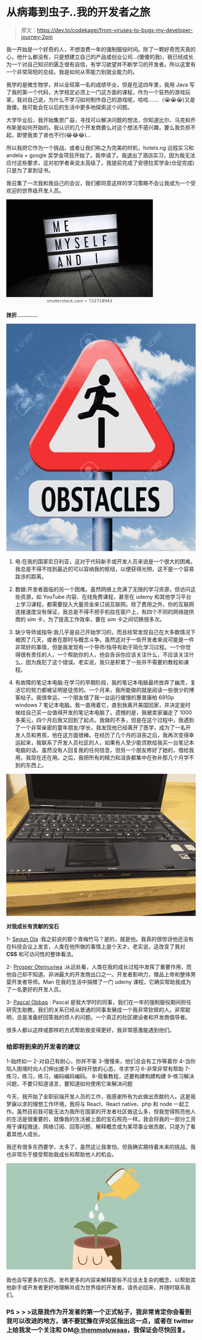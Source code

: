 # 从病毒到虫子..我的开发者之旅

> 原文：<https://dev.to/codekagei/from-viruses-to-bugs-my-developer-journey-2pin>

我一开始是一个好奇的人，不想浪费一年的强制服役时间。除了一颗好奇而天真的心，他什么都没有，只是想建立自己的产品或创业公司...(傻傻的我)，我已经成长为一个对自己知识的匮乏很有自信，有学习欲望并不断学习的开发者。所以这里有一个非常简短的总结，我是如何从零能力到就业能力的。

我学的是微生物学，并以全班第一名的成绩毕业，但是在这四年里，我用 Java 写了我的第一个代码，大学规定必须上一门这方面的课程，作为一个狂热的游戏玩家，我对自己说，为什么不学习如何制作自己的游戏呢，哈哈.......（😭😭😭)又是我傻。我可能会在以后的生活中更多地探索这个问题。

大学毕业后，我开始集思广益，寻找可以解决问题的想法，你知道比尔、马克和乔布斯是如何开始的。我认识的几个开发商要么对这个想法不感兴趣，要么我负担不起，即使我卖了肾也不行(😂😂😂)...

所以我把它作为一个挑战，或者让我们称之为完美的时机，hotels.ng 远程实习和 andela + google 奖学金项目开始了，我申请了。我退出了酒店实习，因为我无法应付这些要求，这对初学者来说太高级了。我提前完成了安德拉奖学金(仓促完成)只是为了拿到证书。

我召集了一次我和我自己的会议，我们都同意这样的学习策略不会让我成为一个受欢迎的世界级开发人员。

[![me myself and i gif](img/31e7f858508493515b4ad517fd2a9264.png)](https://res.cloudinary.com/practicaldev/image/fetch/s--pHuqfCDq--/c_limit%2Cf_auto%2Cfl_progressive%2Cq_auto%2Cw_880/https://image.shutterstock.com/image-photo/me-myself-i-text-lightbox-260nw-722718943.jpg)

**挫折............**

[![set back image](img/4437228e7e181edc1fb6df6467b1ecf5.png)](https://res.cloudinary.com/practicaldev/image/fetch/s--7KNROTnw--/c_limit%2Cf_auto%2Cfl_progressive%2Cq_auto%2Cw_880/https://previews.123rf.cimg/dirkercken/dirkercken1301/dirkercken130100065/17411469-obstacle-ahead-caution-for-danger-take-the-challenge-avoid-and-overcome-the-problem-prepare-for-diff.jpg)

1.  电:在我的国家尼日利亚，这对于代码新手或开发人员来说是一个很大的困难。我总是不得不找到最近的可以容纳我的枢纽，以便获得光明，这不是一个容易跋涉的距离。

2.  数据:开发者面临的另一个困难。虽然网络上充满了无限的学习资源，但访问这些资源，如 YouTube 内容、在线免费课程，甚至在 udemy 和其他学习平台上学习课程，都需要投入大量资金来订阅互联网。除了费用之外，你的互联网连接速度没有保证，我总是不得不把手机挂在窗户上，有四个不同的网络提供商的 sim 卡，为了提高工作效率，要在 sim 卡之间切换很多次。

3.  缺少导师或指导:我几乎是自己开始学习的，而且经常发现自己在大多数情况下被困了几天，或者在那时与概念斗争。虽然这对于一些开发者来说可能是一件非常好的事情，但是我发现有一个导师/指导有助于简化学习过程。一个你觉得很有责任的人，一个帮助你的人，他会告诉你应该关注什么，不应该关注什么，因为我犯了这个错误。老实说，我只是积累了一些并不需要的教程和课程。

4.  有故障的笔记本电脑:在学习的早期阶段，我的笔记本电脑最终放弃了幽灵，复活它的努力都被证明是徒劳的。一个月来，我所能做的就是阅读一些很少的博客帖子。我很幸运，一个朋友借了我一台运行缓慢的惠普康柏 6910p windows 7 笔记本电脑。我一直用着它，直到我离开美国回家，并决定是时候给自己买一台值得开发的笔记本电脑了。遗憾的是，我被卖家骗走了 1000 多美元，四个月后我又回到了起点。我做的不多，但是在这个过程中，我遇到了一个非常亲密的童年朋友/学长，我发现他已经离开了医学，成为了一名开发人员和男孩，他在这方面很棒。在经历了几个月的沮丧之后，我再次变得幸运起来，我联系了开发人员社区的人，如果有人至少能贷款给我买一台笔记本电脑的话。虽然没有人回复我的任何信息，但另一个朋友修好了她的，借给我用，我现在还在用。之后，我把所有的精力和沮丧都集中在弥补那几个月学不到的东西上。

[![an hp compaq laptop](img/46cf750de869bb946521f39e3151ec1d.png)](https://res.cloudinary.com/practicaldev/image/fetch/s--KDt8gXr---/c_limit%2Cf_auto%2Cfl_progressive%2Cq_auto%2Cw_880/https://s3-us-west-2.amazonaws.com/usedphotosuk/107276303_614.jpg)

**对我成长有贡献的宝石**

1- [Segun Ola](https://twitter.com/segunolalive) :我之前说的那个青梅竹马？是的，就是他。我真的很惊讶他还没有在科技会议上发言，人类在他所做的事情上是个天才。老实说，这改变了我对 **CSS** 和可访问性的整体看法。

2- [Prosper Otemuyiwa](https://twitter.com/unicodeveloper) :从远处看，人类在我的成长过程中发挥了重要作用，而他自己却不知道。非洲最大的开发商出口之一。开发者影响力，赠品上帝和整体男婴开发者导师。Man 在我的生活中捐赠了一门 udemy 课程，它确实帮助我成为了一名更好的开发人员。

3- [Pascal Obbap](https://twitter.com/_obbap) : Pascal 是我大学时的同事，我们在一年的强制服役期间担任研究生助教。我们的关系已经从普通的同事发展成一个我非常钦佩的人。非常聪明，总是准备好回答我的烦人的问题。一个真正的社区建设者和开发商倡导者。

很多人都以这样或那样的方式帮助我变得更好，我非常感激能遇到他们。

### 给即将到来的开发者的建议

1-始终如一
2-对自己有耐心，你并不笨
3-慢慢来，他们总会有工作等着你
4-当你陷入困境时向人们伸出援手
5-保持开放的心态，寻求学习
6-非常非常有帮助
7-练习，练习，练习，编码编码编码。
8-观看教程，还要构建构建构建
9-练习解决问题，不要只知道语言，要知道如何使用它来解决问题

今天，我开始了全职前端开发人员的工作，我感谢所有为此做出贡献的人。这是我梦寐以求的理想工作环境，我将与 React、React native、php 和 node 一起工作。虽然目前我可能无法为我所在国家的开发者社区做这么多，但我觉得照亮他人的生活是很重要的，就像我的生活被上面的宝石照亮一样。我会将我的一部分工资用于课程赠送、网络订阅、回答问题、解释概念或为某项事业做贡献，只是为了看着其他人成长。

我还有很多东西要学，太多了，虽然这让我害怕，但我确实期待着未来的挑战。我也非常乐于接受帮助我成长和帮助他人的机会。

[![a lot to learn](img/edc843e59f7bfecb9e22977114c4741f.png)](https://res.cloudinary.com/practicaldev/image/fetch/s--E3LuTypt--/c_limit%2Cf_auto%2Cfl_progressive%2Cq_auto%2Cw_880/https://media.boingboing.net/wp-content/uploads/2015/05/lean.jpg)

我也会写更多的东西，发布更多的内容来解释那些不应该太复杂的概念，以帮助其他新手或开发者更好地理解并成为世界级的开发者。请务必回来，并随时联系我们。

### PS > > >这是我作为开发者的第一个正式帖子，我非常肯定你会看到我可以改进的地方，请不要犹豫在评论区指出这一点，或者在 twitter 上给我发一个关注和 DM[@ themmoluwaaa](https://twitter.com/THEMMYLOLUWAAA)，我保证会尽快回复。